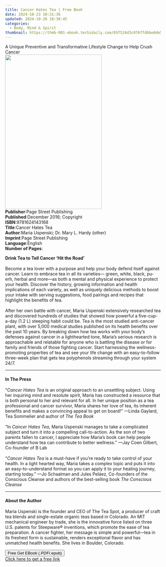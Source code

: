 ```yaml
---
title: Cancer Hates Tea | Free Book
date: 2024-10-23 10:31:36
updated: 2024-10-26 10:30:45
categories:
  - Body, Mind & Spirit
thumbnail: https://thmb-001-ebook.techidaily.com/85f524d3c076ffdbbe6de5e8d3b34377399af04ce566dd87052ecceef9a00d4d.jpg
---
```

<main id="book-container">
  <div class="flex flex-col">
    <div class="book-brief flex-1 py-6 px-4 sm:p-6 md:py-10 md:px-8">
      <!-- brief-->
      <div class="book-brief-main">
        A Unique Preventive and Transformative Lifestyle Change to Help Crush
        Cancer
      </div>
    </div>
    <div
      class="book-meta-info flex-1 grid gap-4 col-start-1 col-end-3 row-start-1 sm:mb-6 sm:grid-cols-4 lg:gap-6 lg:col-start-2 lg:row-end-6 lg:row-span-6 lg:mb-0"
    >
      <div
        class="book-meta-info-left place-content-center mt-4 p-4 text-sm leading-6 col-start-2 col-span-2 dark:text-slate-400"
      >
        <img
          class="w-full h-500 object-cover rounded-lg sm:h-255 sm:col-span-2 lg:col-span-full"
          src="https://img-001-ebook.techidaily.com/19ae17ca7811b603a12f7fc764d5e6655dc3d7263c4ed26d4433658b7311e6b2.jpg"
          alt=""
          width="312"
          height="500"
        />
      </div>
      <div
        class="book-meta-info-right mt-2 col-start-1 row-start-2 col-span-3 self-center"
      >
        <!-- meta data  -->
        <div class="flex flex-col px-4 md:px-8">
          <div class="flex-1">
            <strong>Publisher</strong>:<span class="px-2"
              >Page Street Publishing</span
            >
          </div>
          <div class="flex-1">
            <strong>Published</strong>:<span class="px-2"
              >December 2016; Copyright</span
            >
          </div>
          <div class="flex-1">
            <strong>ISBN</strong>:<span class="px-2">9781624143168</span>
          </div>
          <div class="flex-1">
            <strong>Title</strong>:<span class="px-2">Cancer Hates Tea</span>
          </div>
          <div class="flex-1">
            <strong>Author</strong>:<span class="px-2"
              >Maria Uspenski; Dr. Mary L. Hardy (other)</span
            >
          </div>
          <div class="flex-1">
            <strong>Imprint</strong>:<span class="px-2"
              >Page Street Publishing</span
            >
          </div>
          <div class="flex-1">
            <strong>Language</strong>:<span class="px-2">English</span>
          </div>
          <div class="flex-1">
            <strong>Number of Pages</strong>:<span class="px-2"></span>
          </div>
        </div>
      </div>
    </div>
    <div class="book-description flex-1 py-6 px-4 sm:p-6 md:py-10 md:px-8">
      <div class="book-description-main">
        <div accordion-content="" id="description">
          <p>
            <b>Drink Tea to Tell Cancer ‘Hit the Road’ </b><br /><br />Become a
            tea lover with a purpose and help your body defend itself against
            cancer. Learn to embrace tea in all its varieties— green, white,
            black, pu-erh, herbal and more—as both a mental and physical
            experience to protect your health. Discover the history, growing
            information and health implications of each variety, as well as
            uniquely delicious methods to boost your intake with serving
            suggestions, food pairings and recipes that highlight the benefits
            of tea.<br /><br />After her own battle with cancer, Maria Uspenski
            extensively researched tea and discovered hundreds of studies that
            showed how powerful a five-cup-a-day (1.2 L) steeping habit could
            be. Tea is the most studied anti-cancer plant, with over 5,000
            medical studies published on its health benefits over the past 10
            years. By breaking down how tea works with your body’s defenses
            against cancer in a lighthearted tone, Maria’s serious research is
            approachable and relatable for anyone who is battling the disease or
            for family and friends of those fighting cancer. Start harnessing
            the wellness-promoting properties of tea and see your life change
            with an easy-to-follow three-week plan that gets tea polyphenols
            streaming through your system 24/7.
          </p>
        </div>
        <div class="accordion-fader"></div>
      </div>
    </div>
    <div class="book-excerpts flex-1 py-6 px-4 sm:p-6 md:py-10 md:px-8">
      <!-- excerpts-->
      <div class="book-excerpts-main">
        <hr />
        <h4 class="placeholder placeholder-heading">
          <span>In The Press</span>
        </h4>
        <p></p>
        <p>
          “<i>Cancer Hates Tea</i> is an original approach to an unsettling
          subject. Using her inquiring mind and resolute spirit, Maria has
          constructed a resource that is both personal to her and relevant for
          all. In her unique position as a tea professional and cancer survivor,
          Maria shares her love of tea, its inherent benefits and makes a
          convincing appeal to get on board!” —Linda Gaylard, Tea Sommelier and
          author of <i>The Tea Book </i><br /><br />“In <i>Cancer Hates Tea</i>,
          Maria Uspenski manages to take a complicated subject and turn it into
          a compelling call-to-action. As the son of two parents fallen to
          cancer, I appreciate how Maria’s book can help people understand how
          tea can contribute to better wellness.” —Jay Coen Gilbert, Co-founder
          of B Lab <br /><br />“<i>Cancer Hates Tea</i> is a must-have if you’re
          ready to take control of your health. In a light hearted way, Maria
          takes a complex topic and puts it into an easy-to-understand format so
          you can apply it to your healing journey, starting today.” —Jo
          Schaalman and Jules Peláez, Co-founders of the Conscious Cleanse and
          authors of the best-selling book <i>The Conscious Cleanse</i>
        </p>
        <p></p>
      </div>
    </div>
    <div class="book-about-author flex-1 py-6 px-4 sm:p-6 md:py-10 md:px-8">
      <!-- about author-->
      <div class="book-main-author-main">
        <hr />
        <h4 class="placeholder placeholder-heading">
          <span>About the Author</span>
        </h4>
        <p>
          Maria Uspenski is the founder and CEO of The Tea Spot, a producer of
          craft tea blends and single-estate organic teas based in Colorado. An
          MIT mechanical engineer by trade, she is the innovative force listed
          on three U.S. patents for Steepware® inventions, which promote the
          ease of tea preparation. A cancer fighter, her message is simple and
          powerful—tea in its freshest form is sustainable, renders exceptional
          flavor and has unmatched health benefits. She lives in Boulder,
          Colorado.
        </p>
      </div>
    </div>
    <div class="book-free-get flex-1 py-6 px-4 sm:p-6 md:py-10 md:px-8">
      <button
        id="btn-free-get"
        class="bg-blue-500 hover:bg-blue-700 text-white font-bold py-2 px-4 rounded"
      >
        Free Get EBook (.PDF/.epub)
      </button>
      <div id="countdown-display" class="px-2 text-lg mt-2"></div>
      <a
        id="free-link"
        class="hidden bg-blue-500 hover:bg-blue-700 text-white font-bold py-2 px-4 rounded"
        href="https://www.ebooks.com/en-us/book/2532988/cancer-hates-tea/maria-uspenski/"
        target="_blank"
        >Click here to get a free link</a
      >
    </div>
    <script>
      let countdownTime = 0;
      let countdownInterval = null;
      document
        .getElementById('btn-free-get')
        .addEventListener('click', startCountdown);
      function startCountdown() {
        countdownTime = new Date().getTime() + 60000 * 3;
        countdownInterval = setInterval(updateCountdown, 1000);
        document.getElementById('btn-free-get').disabled = true;
        document
          .getElementById('btn-free-get')
          .classList.add('bg-gray-500', 'cursor-not-allowed');
      }
      function updateCountdown() {
        let currentTime = new Date().getTime();
        let timeLeft = countdownTime - currentTime;
        let secondsLeft = Math.floor(timeLeft / 1000);
        document.getElementById('countdown-display').innerHTML =
          `Remaining time: ${secondsLeft} seconds.`;
        if (secondsLeft <= 0) {
          clearInterval(countdownInterval);
          document.getElementById('btn-free-get').classList.add('hidden');
          document.getElementById('free-link').classList.remove('hidden');
          document.getElementById('countdown-display').innerHTML = '';
        }
      }
    </script>
  </div>
</main>
